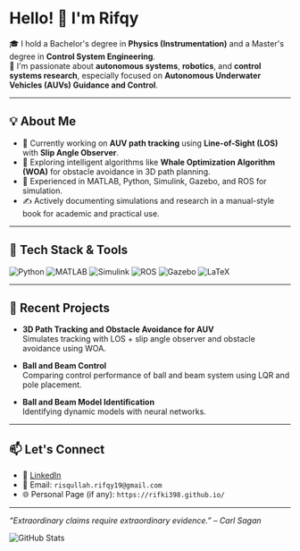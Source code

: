 # Hello! 👋 I'm Rifqy
🎓 I hold a Bachelor's degree in **Physics (Instrumentation)** and a Master's degree in **Control System Engineering**.  
🚀 I'm passionate about **autonomous systems**, **robotics**, and **control systems research**, especially focused on **Autonomous Underwater Vehicles (AUVs) Guidance and Control**.

---

## 💡 About Me

- 🌊 Currently working on **AUV path tracking** using **Line-of-Sight (LOS)** with **Slip Angle Observer**.
- 🧠 Exploring intelligent algorithms like **Whale Optimization Algorithm (WOA)** for obstacle avoidance in 3D path planning.
- 🧰 Experienced in MATLAB, Python, Simulink, Gazebo, and ROS for simulation.
- ✍️ Actively documenting simulations and research in a manual-style book for academic and practical use.

---

## 🔧 Tech Stack & Tools

![Python](https://img.shields.io/badge/-Python-333?style=flat&logo=python)
![MATLAB](https://img.shields.io/badge/-MATLAB-333?style=flat&logo=mathworks)
![Simulink](https://img.shields.io/badge/-Simulink-333?style=flat&logo=mathworks)
![ROS](https://img.shields.io/badge/-ROS-333?style=flat&logo=ros)
![Gazebo](https://img.shields.io/badge/-Gazebo-333?style=flat&logo=gazebo)
![LaTeX](https://img.shields.io/badge/-LaTeX-333?style=flat&logo=latex)

---

## 📘 Recent Projects

- **3D Path Tracking and Obstacle Avoidance for AUV**  
  Simulates tracking with LOS + slip angle observer and obstacle avoidance using WOA.

- **Ball and Beam Control**  
  Comparing control performance of ball and beam system using LQR and pole placement.

- **Ball and Beam Model Identification**  
  Identifying dynamic models with neural networks.

---

## 📫 Let's Connect

- 🔗 [LinkedIn](https://www.linkedin.com/in/rifqy-risqullah-8119b71b3/)  
- 📧 Email: `risqullah.rifqy19@gmail.com`  
- 🌐 Personal Page (if any): `https://rifki398.github.io/`

---

_“Extraordinary claims require extraordinary evidence.” – Carl Sagan_

![GitHub Stats](https://github-readme-stats.vercel.app/api?username=rifki398&show_icons=true)
